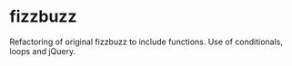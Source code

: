 # fizzbuzz
Refactoring of original fizzbuzz to include functions.
Use of conditionals, loops and jQuery.